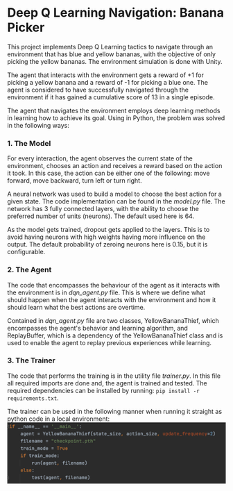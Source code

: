 [//]: # (Image References)

[image1]: snippet.png "snippet"

# Deep Q Learning Navigation: Banana Picker

This project implements Deep Q Learning tactics to navigate through an environment that has blue and yellow bananas, 
with the objective of only picking the yellow bananas. The environment simulation is done with Unity. 

The agent that interacts with the environment gets a reward of +1 for picking a yellow banana and a reward of -1 for 
picking a blue one. The agent is considered to have successfully navigated through the environment if it has gained a 
cumulative score of 13 in a single episode.

The agent that navigates the environment employs deep learning methods in learning how to achieve its goal. Using in
Python, the problem was solved in the following ways:


### 1. The Model
For every interaction, the agent observes the current state of the environment, chooses an action and receives a reward
based on the action it took. In this case, the action can be either one of the following: move forward, move backward,
turn left or turn right.

A neural network was used to build a model to choose the best action for a given state. The code implementation can be 
found in the _model.py_ file. The network has 3 fully connected layers, with the ability to choose the preferred number
of units (neurons). The default used here is 64.

As the model gets trained, dropout gets applied to the layers. This is to avoid having neurons with high weights having 
more influence on the output. The default probability of zeroing neurons here is 0.15, but it is configurable.


### 2. The Agent
The code that encompasses the behaviour of the agent as it interacts with the environment is in _dqn_agent.py_ file. This
is where we define what should happen when the agent interacts with the environment and how it should learn what the best
actions are overtime. 

Contained in _dqn_agent.py_ file are two classes, YellowBananaThief, which encompasses the agent's behavior and learning
algorithm, and ReplayBuffer, which is a dependency of the YellowBananaThief class and is used to enable the agent to replay
previous experiences while learning.


### 3. The Trainer
The code that performs the training is in the utility file _trainer.py_. In this file all required imports are done and,
the agent is trained and tested. The required dependencies can be installed by running: `pip install -r requirements.txt`.

The trainer can be used in the following manner when running it straight as python code in a local environment:
![snippet][image1]

